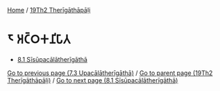 
[Home](/) / [19Th2 Therīgāthāpāḷi](../19Th2.md)

# 𑁮 𑀅𑀝𑁆𑀞𑀓𑀦𑀺𑀧𑀸𑀢

* [8.1 Sīsūpacālātherīgāthā](8/8.1.md)

[Go to previous page (7.3 Upacālātherīgāthā)](7/7.3.md) / [Go to parent page (19Th2 Therīgāthāpāḷi)](0.md) / [Go to next page (8.1 Sīsūpacālātherīgāthā)](8/8.1.md)



